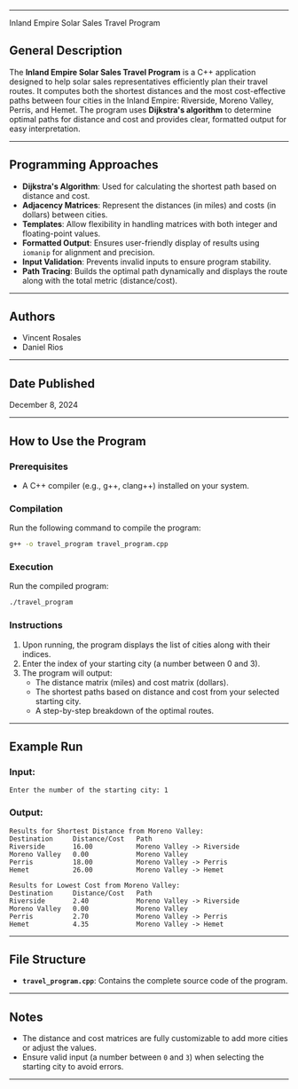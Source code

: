 

---
 Inland Empire Solar Sales Travel Program

## General Description
The **Inland Empire Solar Sales Travel Program** is a C++ application designed to help solar sales representatives efficiently plan their travel routes. It computes both the shortest distances and the most cost-effective paths between four cities in the Inland Empire: Riverside, Moreno Valley, Perris, and Hemet. The program uses **Dijkstra's algorithm** to determine optimal paths for distance and cost and provides clear, formatted output for easy interpretation.

---

## Programming Approaches
- **Dijkstra's Algorithm**: Used for calculating the shortest path based on distance and cost.
- **Adjacency Matrices**: Represent the distances (in miles) and costs (in dollars) between cities.
- **Templates**: Allow flexibility in handling matrices with both integer and floating-point values.
- **Formatted Output**: Ensures user-friendly display of results using `iomanip` for alignment and precision.
- **Input Validation**: Prevents invalid inputs to ensure program stability.
- **Path Tracing**: Builds the optimal path dynamically and displays the route along with the total metric (distance/cost).

---

## Authors
- Vincent Rosales 
- Daniel Rios

---

## Date Published
December 8, 2024

---

## How to Use the Program

### Prerequisites
- A C++ compiler (e.g., g++, clang++) installed on your system.

### Compilation
Run the following command to compile the program:
```bash
g++ -o travel_program travel_program.cpp
```

### Execution
Run the compiled program:
```bash
./travel_program
```

### Instructions
1. Upon running, the program displays the list of cities along with their indices.
2. Enter the index of your starting city (a number between 0 and 3).
3. The program will output:
   - The distance matrix (miles) and cost matrix (dollars).
   - The shortest paths based on distance and cost from your selected starting city.
   - A step-by-step breakdown of the optimal routes.

---

## Example Run
### Input:
```
Enter the number of the starting city: 1
```

### Output:
```
Results for Shortest Distance from Moreno Valley:
Destination     Distance/Cost   Path
Riverside       16.00           Moreno Valley -> Riverside
Moreno Valley   0.00            Moreno Valley
Perris          18.00           Moreno Valley -> Perris
Hemet           26.00           Moreno Valley -> Hemet

Results for Lowest Cost from Moreno Valley:
Destination     Distance/Cost   Path
Riverside       2.40            Moreno Valley -> Riverside
Moreno Valley   0.00            Moreno Valley
Perris          2.70            Moreno Valley -> Perris
Hemet           4.35            Moreno Valley -> Hemet
```

---

## File Structure
- **`travel_program.cpp`**: Contains the complete source code of the program.

---

## Notes
- The distance and cost matrices are fully customizable to add more cities or adjust the values.
- Ensure valid input (a number between `0` and `3`) when selecting the starting city to avoid errors.

---


